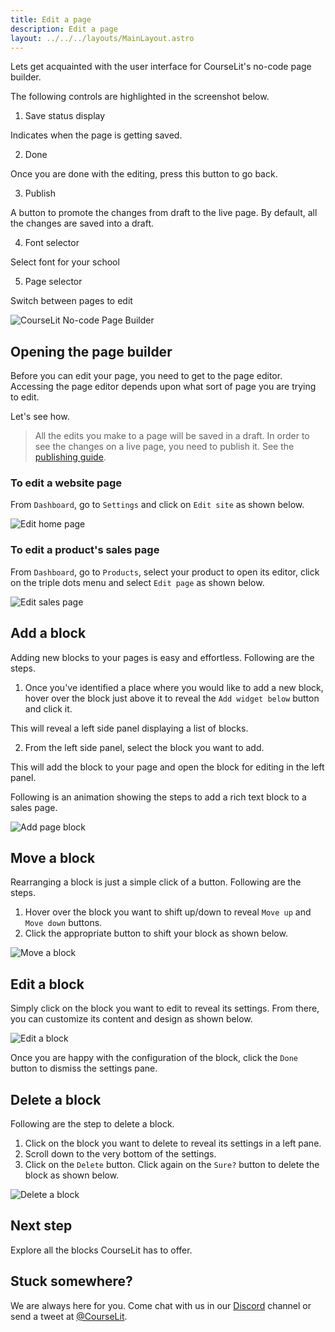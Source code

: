 ```yaml
---
title: Edit a page
description: Edit a page
layout: ../../../layouts/MainLayout.astro
---
```


Lets get acquainted with the user interface for CourseLit's no-code page builder.

The following controls are highlighted in the screenshot below.

1. Save status display

Indicates when the page is getting saved.

2. Done

Once you are done with the editing, press this button to go back.

3. Publish

A button to promote the changes from draft to the live page. By default, all the changes are saved into a draft.

4. Font selector

Select font for your school

5. Page selector

Switch between pages to edit

![CourseLit No-code Page Builder](/assets/pages/courselit-page-builder-controls.png)

## Opening the page builder

Before you can edit your page, you need to get to the page editor. Accessing the page editor depends upon what sort of page you are trying to edit.

Let's see how.

> All the edits you make to a page will be saved in a draft. In order to see the changes on a live page, you need to publish it. See the [publishing guide](#publish-page).

### To edit a website page

From `Dashboard`, go to `Settings` and click on `Edit site` as shown below.

![Edit home page](/assets/pages/edit-site-page.png)

### To edit a product's sales page

From `Dashboard`, go to `Products`, select your product to open its editor, click on the triple dots menu and select `Edit page` as shown below.

![Edit sales page](/assets/pages/edit-sales-page.png)

## Add a block

Adding new blocks to your pages is easy and effortless. Following are the steps.

1. Once you've identified a place where you would like to add a new block, hover over the block just above it to reveal the `Add widget below` button and click it.

This will reveal a left side panel displaying a list of blocks.

2. From the left side panel, select the block you want to add.

This will add the block to your page and open the block for editing in the left panel.

Following is an animation showing the steps to add a rich text block to a sales page.

![Add page block](/assets/pages/add-page-block.gif)

## Move a block

Rearranging a block is just a simple click of a button. Following are the steps.

1. Hover over the block you want to shift up/down to reveal `Move up` and `Move down` buttons.
2. Click the appropriate button to shift your block as shown below.

![Move a block](/assets/pages/move-block.gif)

## Edit a block

Simply click on the block you want to edit to reveal its settings. From there, you can customize its content and design as shown below.

![Edit a block](/assets/pages/edit-block.gif)

Once you are happy with the configuration of the block, click the `Done` button to dismiss the settings pane.

## Delete a block

Following are the step to delete a block.

1. Click on the block you want to delete to reveal its settings in a left pane.
2. Scroll down to the very bottom of the settings.
3. Click on the `Delete` button. Click again on the `Sure?` button to delete the block as shown below.

![Delete a block](/assets/pages/delete-block.gif)

## Next step

Explore all the blocks CourseLit has to offer.

## Stuck somewhere?

We are always here for you. Come chat with us in our <a href="https://discord.com/invite/GR4bQsN" target="_blank">Discord</a> channel or send a tweet at <a href="https://twitter.com/courselit" target="_blank">@CourseLit</a>.
